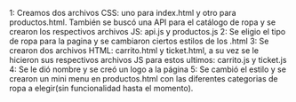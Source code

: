 1: Creamos dos archivos CSS: uno para index.html y otro para productos.html. También se buscó una API para el catálogo de ropa y se crearon los respectivos archivos JS: api.js y productos.js
2: Se eligio el tipo de ropa para la pagina y se cambiaron ciertos estilos de los .html
3: Se crearon dos archivos HTML: carrito.html y ticket.html, a su vez se le hicieron sus respectivos archivos JS para estos ultimos: carrito.js y ticket.js
4: Se le dió nombre y se creó un logo a la página
5: Se cambió el estilo y se crearon un mini menu en productos.html con las diferentes categorias de ropa a elegir(sin funcionalidad hasta el momento).
